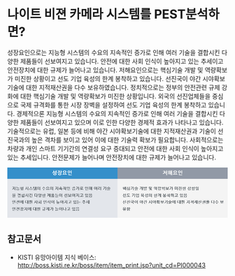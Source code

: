 # 나이트 비젼 카메라 시스템를 PEST분석하면?
성장요인으로는 지능형 시스템의 수요의 지속적인 증가로 인해 여러 기술을 결합시킨 다양한 제품들이 선보여지고 있습니다. 
안전에 대한 사회 인식이 높아지고 있는 추세이고 안전장치에 대한 규제가 늘어나고 있습니다.
저해요인으로는 핵심기술 개발 및 역량확보가 미진한 상황이고 선도 기업 육성의 한계 봉착하고 있습니다. 
선진국이 야간 시야확보기술에 대한 지적재산권을 다수 보유하였습니다. 
정치적으로는 정부의 안전관련 규제 강화에 대한 핵심기술 개발 및 역량확보가 미진한 상황입니다.
외국의 선진업체들을 중심으로 국제 규격화를 통한 시장 장벽을 설정하여 선도 기업 육성의 한계 봉착하고 있습니다.
경제적으론 지능형 시스템의 수요의 지속적인 증가로 인해 여러 기술을 결합시킨 다양한 제품들이 선보여지고 있으며 이로 인한 다양한 경제적 효과가 나타나고 있습니다.
기술적으로는 유럽, 일본 등에 비해 야간 시야확보기술에 대한 지적재산권과 기술이 선진국과의 높은 격차를 보이고 있어 이에 대한 기술력 확보가 필요합니다.
사회적으로는 차량과 개인 스마트 기기간의 연결성 요구 증대되고 안전에 대한 사회 인식이 높아지고 있는 추세입니다.
안전문제가 늘어나며 안전장치에 대한 규제가 늘어나고 있습니다.

![ ](./images/나이트_비젼_카메라_시스템_Q13_4_1.PNG) 

## 참고문서
- KISTI 유망아이템 지식 베이스: http://boss.kisti.re.kr/boss/item/item_print.jsp?unit_cd=PI000043
